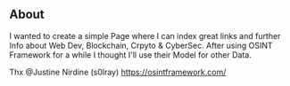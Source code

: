## About

I wanted to create a simple Page where I can index great links and further Info about Web Dev, Blockchain, Crpyto & CyberSec.
After using OSINT Framework for a while I thought I'll use their Model for other
Data. 

Thx @Justine Nirdine (s0lray)
https://osintframework.com/

